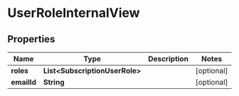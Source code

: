 

# UserRoleInternalView


## Properties

Name | Type | Description | Notes
------------ | ------------- | ------------- | -------------
**roles** | **List&lt;SubscriptionUserRole&gt;** |  |  [optional]
**emailId** | **String** |  |  [optional]



